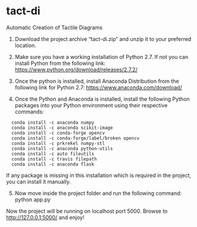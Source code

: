 # tact-di
Automatic Creation of Tactile Diagrams
1. Download the project archive “tact-di.zip” and unzip it to your preferred location.

2. Make sure you have a working installation of Python 2.7. If not you can install Python from the following link: https://www.python.org/download/releases/2.7.2/

3. Once the python is installed, install Anaconda Distribution from the following link for Python 2.7: https://www.anaconda.com/download/

4. Once the Python and Anaconda is installed, install the following Python packages into your Python environment using their respective commands:
```
  conda install -c anaconda numpy
  conda install -c anaconda scikit-image
  conda install -c conda-forge opencv
  conda install -c conda-forge/label/broken opencv
  conda install -c prkrekel numpy-stl
  conda install -c anaconda python-utils
  conda install -c auto fileutils
  conda install -c travis filepath
  conda install -c anaconda flask
```
If any package is missing in this installation which is required in the project, you can install it manually.

5. Now move inside the project folder and run the following command: python app.py

Now the project will be running on localhost port 5000. Browse to http://127.0.0.1:5000/ and enjoy!
